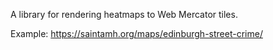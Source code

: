 A library for rendering heatmaps to Web Mercator tiles.

Example: https://saintamh.org/maps/edinburgh-street-crime/